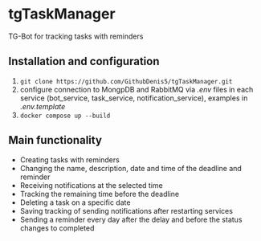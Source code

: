# tgTaskManager
TG-Bot for tracking tasks with reminders
## Installation and configuration
1. `git clone https://github.com/GithubDenis5/tgTaskManager.git`
2. configure connection to MongpDB and RabbitMQ via _.env_ files in each service (bot_service, task_service, notification_service), examples in _.env.template_
3. `docker compose up --build`
## Main functionality
- Creating tasks with reminders
- Changing the name, description, date and time of the deadline and reminder
- Receiving notifications at the selected time
- Tracking the remaining time before the deadline
- Deleting a task on a specific date
- Saving tracking of sending notifications after restarting services
- Sending a reminder every day after the delay and before the status changes to completed